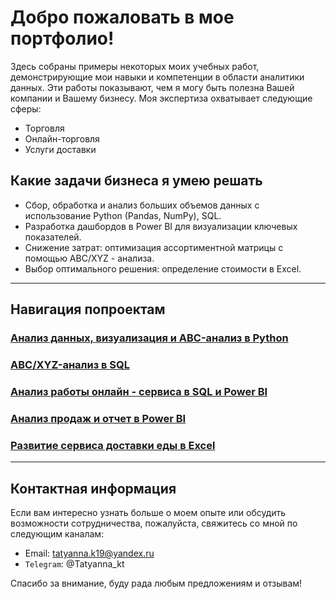 # Добро пожаловать в мое портфолио!

Здесь собраны примеры некоторых моих учебных работ, демонстрирующие мои навыки и компетенции в области аналитики данных. Эти работы показывают, чем я могу быть полезна Вашей компании и Вашему бизнесу. Моя экспертиза охватывает следующие сферы:

* Торговля
* Онлайн-торговля
* Услуги доставки

## Какие задачи бизнеса я умею решать

* Сбор, обработка и анализ больших объемов данных с использование Python (Pandas, NumPy), SQL.
* Разработка дашбордов в Power BI для визуализации ключевых показателей.
* Снижение затрат: оптимизация ассортиментной матрицы с помощью ABC/XYZ - анализа.
* Выбор оптимального решения: определение стоимости в Excel.
  
---

## Навигация попроектам

### [Анализ данных, визуализация и ABC-анализ в Python](https://github.com/TatyAnna-K/data_analysis_python)


### [ABC/XYZ-анализ в SQL](https://github.com/TatyAnna-K/abc-xyz-sql-analysis)


### [Анализ работы онлайн - сервиса в SQL и Power BI](https://github.com/TatyAnna-K/analysis_service_Mentorhub)


### [Анализ продаж и отчет в Power BI](https://github.com/TatyAnna-K/sales_analysis_power_bi)


### [Развитие сервиса доставки еды в Excel](https://github.com/TatyAnna-K/delivery_analysis_excel)


---

## Контактная информация

Если вам интересно узнать больше о моем опыте или обсудить возможности сотрудничества, пожалуйста, свяжитесь со мной по следующим каналам:

- Email: tatyanna.k19@yandex.ru  
- `Telegram`: @Tatyanna_kt

Спасибо за внимание, буду рада любым предложениям и отзывам!


